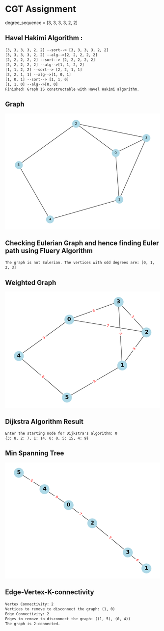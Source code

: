 # CGT Assignment

 degree_sequence = [3, 3, 3, 3, 2, 2]

## Havel Hakimi Algorithm : 
 ```
[3, 3, 3, 3, 2, 2] --sort--> [3, 3, 3, 3, 2, 2]
[3, 3, 3, 3, 2, 2] --alg-->[2, 2, 2, 2, 2]
[2, 2, 2, 2, 2] --sort--> [2, 2, 2, 2, 2]
[2, 2, 2, 2, 2] --alg-->[1, 1, 2, 2]
[1, 1, 2, 2] --sort--> [2, 2, 1, 1]
[2, 2, 1, 1] --alg-->[1, 0, 1]
[1, 0, 1] --sort--> [1, 1, 0]
[1, 1, 0] --alg-->[0, 0]
Finished! Graph IS constructable with Havel Hakimi algorithm.
```
## Graph 
![Graph Drawing](graph.png)

## Checking Eulerian Graph and hence finding Euler path using Fluery Algorithm

```
The graph is not Eulerian. The vertices with odd degrees are: [0, 1, 2, 3]
``` 
## Weighted Graph 
![Weighted Graph](weighted.png)

## Dijkstra Algorithm Result
```
Enter the starting node for Dijkstra's algorithm: 0
{3: 8, 2: 7, 1: 14, 0: 0, 5: 15, 4: 9}
```

## Min Spanning Tree
![Min spanning Tree Diagram](min_spanning.png)


## Edge-Vertex-K-connectivity
```
Vertex Connectivity: 2
Vertices to remove to disconnect the graph: (1, 0)
Edge Connectivity: 2
Edges to remove to disconnect the graph: ((1, 5), (0, 4))
The graph is 2-connected.
```